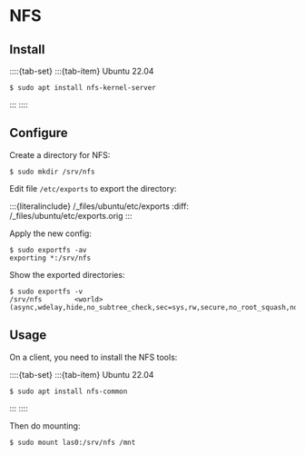 # NFS

## Install

::::{tab-set}
:::{tab-item} Ubuntu 22.04

```console
$ sudo apt install nfs-kernel-server
```

:::
::::

## Configure

Create a directory for NFS:

```console
$ sudo mkdir /srv/nfs
```

Edit file `/etc/exports` to export the directory:

:::{literalinclude} /_files/ubuntu/etc/exports
:diff: /_files/ubuntu/etc/exports.orig
:::

Apply the new config:

```console
$ sudo exportfs -av
exporting *:/srv/nfs
```

Show the exported directories:

```console
$ sudo exportfs -v
/srv/nfs        <world>(async,wdelay,hide,no_subtree_check,sec=sys,rw,secure,no_root_squash,no_all_squash)
```

## Usage

On a client, you need to install the NFS tools:

::::{tab-set}
:::{tab-item} Ubuntu 22.04

```console
$ sudo apt install nfs-common
```

:::
::::

Then do mounting:

```console
$ sudo mount las0:/srv/nfs /mnt
```
